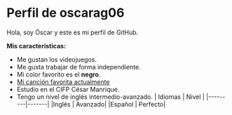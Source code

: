 # Perfil de oscarag06
Hola, soy Óscar y este es mi perfil de GitHub.

**Mis características:**
- Me gustan los videojuegos.
- Me gusta trabajar de forma independiente.
- Mi color favorito es el **negro**.
- [Mi canción favorita actualmente](https://youtu.be/O4QN_4ssuLE?feature=shared)
- Estudio en el CIFP César Manrique.
- Tengo un nivel de inglés intermedio-avanzado.
  | Idiomas | Nivel |
  |---------|-------|
  |Inglés   | Avanzado|
  |Español  | Perfecto|
